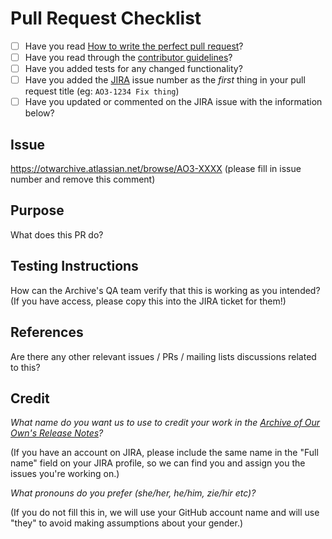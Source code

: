 # Pull Request Checklist

* [ ] Have you read [How to write the perfect pull request](https://github.com/blog/1943-how-to-write-the-perfect-pull-request)?
* [ ] Have you read through the [contributor guidelines](https://github.com/otwcode/otwarchive/blob/master/CONTRIBUTING.md)?
* [ ] Have you added tests for any changed functionality?
* [ ] Have you added the [JIRA](https://otwarchive.atlassian.net) issue number as the *first* thing in your pull request title (eg: `AO3-1234 Fix thing`)
* [ ] Have you updated or commented on the JIRA issue with the information below?

## Issue

https://otwarchive.atlassian.net/browse/AO3-XXXX (please fill in issue number and remove this comment)

## Purpose

What does this PR do?

## Testing Instructions

How can the Archive's QA team verify that this is working as you intended? (If you have access, please copy this into the JIRA ticket for them!)

## References

Are there any other relevant issues / PRs / mailing lists discussions related to this?

## Credit

*What name do you want us to use to credit your work in the [Archive of Our Own's Release Notes](https://archiveofourown.org/admin_posts?tag=1)?*

(If you have an account on JIRA, please include the same name in the "Full name" field on your JIRA profile,
so we can find you and assign you the issues you're working on.)

*What pronouns do you prefer (she/her, he/him, zie/hir etc)?*

(If you do not fill this in, we will use your GitHub account name and will use "they" to avoid making assumptions about your gender.)
